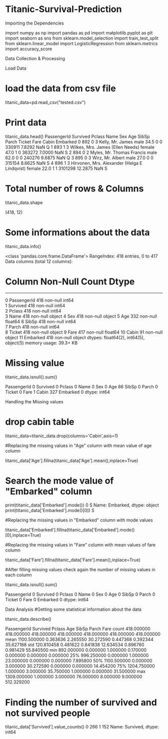 # Titanic-Survival-Prediction
Importing the Dependencies

import numpy as np 
import pandas as pd 
import matplotlib.pyplot as plt
import seaborn as sns
from sklearn.model_selection import train_test_split
from sklearn.linear_model import LogisticRegression
from sklearn.metrics import accuracy_score

Data Collection & Processing

Load Data
# load the data from csv file

titanic_data=pd.read_csv("tested.csv")

# Print data

titanic_data.head()
PassengerId	Survived	Pclass	Name	Sex	Age	SibSp	Parch	Ticket	Fare	Cabin	Embarked
0	892	0	3	Kelly, Mr. James	male	34.5	0	0	330911	7.8292	NaN	Q
1	893	1	3	Wilkes, Mrs. James (Ellen Needs)	female	47.0	1	0	363272	7.0000	NaN	S
2	894	0	2	Myles, Mr. Thomas Francis	male	62.0	0	0	240276	9.6875	NaN	Q
3	895	0	3	Wirz, Mr. Albert	male	27.0	0	0	315154	8.6625	NaN	S
4	896	1	3	Hirvonen, Mrs. Alexander (Helga E Lindqvist)	female	22.0	1	1	3101298	12.2875	NaN	S

# Total number of rows & Columns
    
titanic_data.shape

(418, 12)

# Some informations about the data

titanic_data.info()

<class 'pandas.core.frame.DataFrame'>
RangeIndex: 418 entries, 0 to 417
Data columns (total 12 columns):
 #   Column       Non-Null Count  Dtype  
---  ------       --------------  -----  
 0   PassengerId  418 non-null    int64  
 1   Survived     418 non-null    int64  
 2   Pclass       418 non-null    int64  
 3   Name         418 non-null    object 
 4   Sex          418 non-null    object 
 5   Age          332 non-null    float64
 6   SibSp        418 non-null    int64  
 7   Parch        418 non-null    int64  
 8   Ticket       418 non-null    object 
 9   Fare         417 non-null    float64
 10  Cabin        91 non-null     object 
 11  Embarked     418 non-null    object 
dtypes: float64(2), int64(5), object(5)
memory usage: 39.3+ KB

# Missing value 

titanic_data.isnull().sum()

PassengerId      0
Survived         0
Pclass           0
Name             0
Sex              0
Age             86
SibSp            0
Parch            0
Ticket           0
Fare             1
Cabin          327
Embarked         0
dtype: int64

Handling the Missing values

# drop cabin table 

titanic_data=titanic_data.drop(columns='Cabin',axis=1)

#Replacing the missing values in "Age" column with mean value of age column

titanic_data['Age'].fillna(titanic_data['Age'].mean(),inplace=True)

# Search the mode value of "Embarked" column

print(titanic_data['Embarked'].mode())
0    S
Name: Embarked, dtype: object
print(titanic_data['Embarked'].mode()[0])
S

#Replacing the missing values in "Embarked" column with mode values

titanic_data['Embarked'].fillna(titanic_data['Embarked'].mode()[0],inplace=True)

#Replacing the missing values in "Fare" column with mean values of fare column

titanic_data['Fare'].fillna(titanic_data['Fare'].mean(),inplace=True)

#After filling missing values check again the number of missing values in each column

titanic_data.isnull().sum()

PassengerId    0
Survived       0
Pclass         0
Name           0
Sex            0
Age            0
SibSp          0
Parch          0
Ticket         0
Fare           0
Embarked       0
dtype: int64

Data Analysis
#Getting some statistical information about the data

titanic_data.describe()

PassengerId	Survived	Pclass	Age	SibSp	Parch	Fare
count	418.000000	418.000000	418.000000	418.000000	418.000000	418.000000	418.000000
mean	1100.500000	0.363636	2.265550	30.272590	0.447368	0.392344	35.627188
std	120.810458	0.481622	0.841838	12.634534	0.896760	0.981429	55.840500
min	892.000000	0.000000	1.000000	0.170000	0.000000	0.000000	0.000000
25%	996.250000	0.000000	1.000000	23.000000	0.000000	0.000000	7.895800
50%	1100.500000	0.000000	3.000000	30.272590	0.000000	0.000000	14.454200
75%	1204.750000	1.000000	3.000000	35.750000	1.000000	0.000000	31.500000
max	1309.000000	1.000000	3.000000	76.000000	8.000000	9.000000	512.329200

# Finding the number of survived and not survived people

titanic_data['Survived'].value_counts()
0    266
1    152
Name: Survived, dtype: int64
